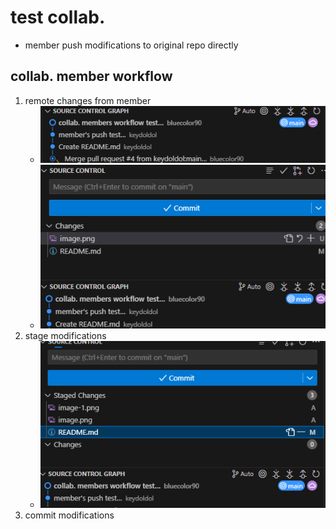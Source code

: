 # test collab.
- member push modifications to original repo directly
## collab. member workflow
1. remote changes from member
    - ![remote changes - before](image.png)
    - ![remote changes - before commit](image-1.png)
1. stage modifications
    - ![stage modifications](image-2.png)
1. commit modifications